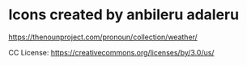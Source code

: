 # Icons created by anbileru adaleru

https://thenounproject.com/pronoun/collection/weather/

CC License: https://creativecommons.org/licenses/by/3.0/us/
